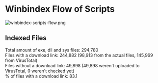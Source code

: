 # Winbindex Flow of Scripts

![winbindex-scripts-flow.png](winbindex-scripts-flow.png)

## Indexed Files

<!--FileStats-->
Total amount of exe, dll and sys files: 294,780  
Files with a download link: 244,882 (98,913 from the actual files, 145,969 from VirusTotal)  
Files without a download link: 49,898 (49,898 weren't uploaded to VirusTotal, 0 weren't checked yet)  
% of files with a download link: 83.1  
<!--/FileStats-->

